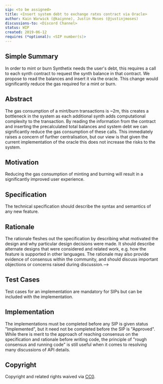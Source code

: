 ```yaml
---
sip: <to be assigned>
title: <Insert system debt to exchange rates contract via Oracle>
author: Kain Warwick (@kaiynne), Justin Moses (@justinjmoses)
discussions-to: <Discord Channel>
status: WIP
created: 2019-06-12
requires (*optional): <SIP number(s)>
---
```


## Simple Summary
<!--"If you can't explain it simply, you don't understand it well enough." Provide a simplified and layman-accessible explanation of the SIP.-->
In order to mint or burn Synthetix needs the user's debt, this requires a call to each synth contract to request the synth balance in that contract. We propose to read the balances and insert it via the oracle. This change would significantly reduce the gas required for a mint or burn.

## Abstract
<!--A short (~200 word) description of the technical issue being addressed.-->
The gas consumption of a mint/burn transactions is ~2m, this creates a bottleneck in the system as each additional synth adds computational complexity to the transaction. By reading the information from the contract and inserting the precalculated total balances and system debt we can significantly reduce the gas consumption of these calls. This immediately raises a concern of further centralisation, but our view is that given the current implementation of the oracle this does not increase the risks to the system. 


## Motivation
<!--The motivation is critical for SIPs that want to change Synthetix. It should clearly explain why the existing protocol specification is inadequate to address the problem that the SIP solves. SIP submissions without sufficient motivation may be rejected outright.-->
Reducing the gas consumption of minting and burning will result in a significantly improved user experience.

## Specification
<!--The technical specification should describe the syntax and semantics of any new feature.-->
The technical specification should describe the syntax and semantics of any new feature.

## Rationale
<!--The rationale fleshes out the specification by describing what motivated the design and why particular design decisions were made. It should describe alternate designs that were considered and related work, e.g. how the feature is supported in other languages. The rationale may also provide evidence of consensus within the community, and should discuss important objections or concerns raised during discussion.-->
The rationale fleshes out the specification by describing what motivated the design and why particular design decisions were made. It should describe alternate designs that were considered and related work, e.g. how the feature is supported in other languages. The rationale may also provide evidence of consensus within the community, and should discuss important objections or concerns raised during discussion.-->

## Test Cases
<!--Test cases for an implementation are mandatory for SIPs but can be included with the implementation..-->
Test cases for an implementation are mandatory for SIPs but can be included with the implementation.

## Implementation
<!--The implementations must be completed before any SIP is given status "Implemented", but it need not be completed before the SIP is "Approved". While there is merit to the approach of reaching consensus on the specification and rationale before writing code, the principle of "rough consensus and running code" is still useful when it comes to resolving many discussions of API details.-->
The implementations must be completed before any SIP is given status "Implemented", but it need not be completed before the SIP is "Approved". While there is merit to the approach of reaching consensus on the specification and rationale before writing code, the principle of "rough consensus and running code" is still useful when it comes to resolving many discussions of API details.

## Copyright
Copyright and related rights waived via [CC0](https://creativecommons.org/publicdomain/zero/1.0/).
